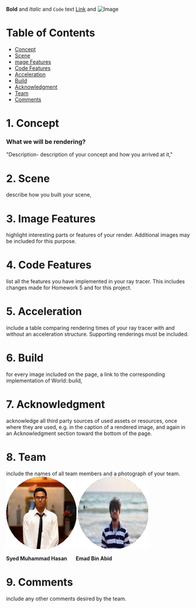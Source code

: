 **Bold** and _Italic_ and `Code` text
[Link](url) and ![Image](src)

# Table of Contents
- [Concept](#1-concept)
- [Scene](#2-scene)
- [mage Features](#3-image-features)
- [Code Features](#4-code-features)
- [Acceleration](#5-acceleration)
- [Build](#6-build)
- [Acknowledgment](#7-acknowledgment)
- [Team](#8-team)
- [Comments](#9-comments)

# 1. Concept
### What we will be rendering?

"Description- description of your concept and how you arrived at it,"

# 2. Scene
describe how you built your scene,

# 3. Image Features
 highlight interesting parts or features of your render. Additional images may be
 included for this purpose.

# 4. Code Features 
list all the features you have implemented in your ray tracer. This includes changes
made for Homework 5 and for this project.

# 5. Acceleration 
include a table comparing rendering times of your ray tracer with and without an
acceleration structure. Supporting renderings must be included.

# 6. Build 
for every image included on the page, a link to the corresponding implementation of World::build,

# 7. Acknowledgment 
acknowledge all third party sources of used assets or resources, once where
they are used, e.g. in the caption of a rendered image, and again in an Acknowledgment
section toward the bottom of the page.

# 8. Team 
include the names of all team members and a photograph of your team.<br>
 ![Syed Muhammad Hasan](images/hasan.png)
 ![Emad Bin Abid](images/emad.png)
 
**Syed Muhammad Hasan**   &nbsp;&nbsp;&nbsp;&nbsp;                     **Emad Bin Abid**

# 9. Comments 
include any other comments desired by the team.

